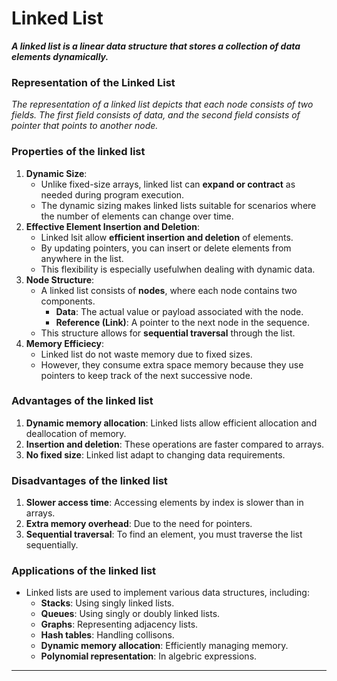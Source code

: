 # Linked List

***A linked list is a linear data structure that stores a collection of data elements dynamically.***

  ### Representation of the Linked List
  _The representation of a linked list depicts that each node consists of two fields. The first field consists of data, and the second field consists of pointer that points to another node._

### Properties of the linked list
1. **Dynamic Size**:
    - Unlike fixed-size arrays, linked list can **expand or contract** as needed during program execution.
    - The dynamic sizing makes linked lists suitable for scenarios where the number of elements can change over time.
2. **Effective Element Insertion and Deletion**:
    - Linked lsit allow **efficient insertion and deletion** of elements.
    - By updating pointers, you can insert or delete elements from anywhere in the list.
    - This flexibility is especially usefulwhen dealing with dynamic data.
3. **Node Structure**:
    - A linked list consists of **nodes**, where each node contains two components.
        - **Data**: The actual value or payload associated with the node.
        - **Reference (Link)**: A pointer to the next node in the sequence.
    - This structure allows for **sequential traversal** through the list.
4. **Memory Efficiecy**:
    - Linked list do not waste memory due to fixed sizes.
    - However, they consume extra space memory because they use pointers to keep track of the next successive node.
  
### Advantages of the linked list
1. **Dynamic memory allocation**: Linked lists allow efficient allocation and deallocation of memory.
2. **Insertion and deletion**: These operations are faster compared to arrays.
3. **No fixed size**: Linked list adapt to changing data requirements.

### Disadvantages of the linked list
1. **Slower access time**: Accessing elements by index is slower than in arrays.
2. **Extra memory overhead**: Due to the need for pointers.
3. **Sequential traversal**: To find an element, you must traverse the list sequentially.

### Applications of the linked list
- Linked lists are used to implement various data structures, including:
    - **Stacks**: Using singly linked lists.
    - **Queues**: Using singly or doubly linked lists.
    - **Graphs**: Representing adjacency lists.
    - **Hash tables**: Handling collisons.
    - **Dynamic memory allocation**: Efficiently managing memory.
    - **Polynomial representation**: In algebric expressions.
 
---
